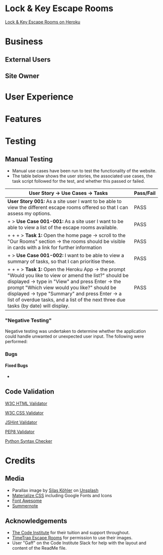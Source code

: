 # Lock & Key Escape Rooms

[Lock & Key Escape Rooms on Heroku](https://lock-and-key-escape.herokuapp.com/)



# Business

## External Users

## Site Owner

# User Experience

# Features

# Testing

## Manual Testing

- Manual use cases have been run to test the functionality of the website.
- The table below shows the user stories, the associated use cases, the task script followed for the test, and whether this passed or failed.

| User Story -> Use Cases -> Tasks | Pass/Fail |
| --- | --- |
| **User Story 001:** As a site user I want to be able to view the different escape rooms offered so that I can assess my options. | PASS |
| + > **Use Case 001-001:** As a site user I want to be able to view a list of the escape rooms available. | PASS |
| + + + > **Task 1:** Open the home page -> scroll to the "Our Rooms" section -> the rooms should be visible in cards with a link for further information | PASS |
| + > **Use Case 001-002:** I want to be able to view a summary of tasks, so that I can prioritise these. | PASS |
| + + + > **Task 1:** Open the Heroku App -> the prompt "Would you like to view or amend the list?" should be displayed -> type in "View" and press Enter -> the prompt "Which view would you like?" should be displayed -> type "Summary" and press Enter -> a list of overdue tasks, and a list of the next three due tasks (by date) will display. | PASS |


### "Negative Testing"

Negative testing was undertaken to determine whether the application could handle unwanted or unexpected user input. The following were performed:


### Bugs

#### Fixed Bugs

- 

## Code Validation

[W3C HTML Validator](https://validator.w3.org/)

[W3C CSS Validator](https://jigsaw.w3.org/css-validator/)

[JSHint Validator](https://jshint.com/)

[PEP8 Validator](http://pep8online.com/)

[Python Syntax Checker](https://extendsclass.com/python-tester.html)

# Credits

## Media

- Parallax image by <a href="https://unsplash.com/@silas_crioco?utm_source=unsplash&utm_medium=referral&utm_content=creditCopyText">Silas Köhler</a> on <a href="https://unsplash.com/s/photos/lock-key?utm_source=unsplash&utm_medium=referral&utm_content=creditCopyText">Unsplash</a>
- [Materialize CSS](https://materializecss.com/) including Google Fonts and Icons
- [Font Awesome](https://fontawesome.com/)
- [Summernote](https://summernote.org/)


## Acknowledgements

- [The Code Institute](https://codeinstitute.net/) for their tuition and support throughout.
- [TimeTrap Escape Rooms](https://www.timetrapescaperooms.com/) for permission to use their images.
- User "Gaff" on the Code Institute Slack for help with the layout and content of the ReadMe file.